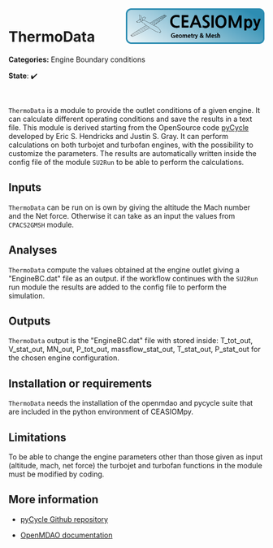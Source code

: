 <img align="right" height="70" src="../../documents/logos/CEASIOMpy_banner_geometry.png">

# ThermoData

**Categories:** Engine Boundary conditions

**State**: :heavy_check_mark:



<br />

`ThermoData` is a module to provide the outlet conditions of a given engine. It can calculate different operating conditions and save the results in a text file. This module is derived starting from the OpenSource code [pyCycle](https://github.com/OpenMDAO/pycycle) developed by Eric S. Hendricks and Justin S. Gray. It can perform calculations on both turbojet and turbofan engines, with the possibility to customize the parameters. The results are automatically written inside the config file of the module `SU2Run` to be able to perform the calculations.

## Inputs
`ThermoData` can be run on is own by giving the altitude the Mach number and the Net force. Otherwise it can take as an input the values from `CPACS2GMSH` module. 

## Analyses
`ThermoData` compute the values obtained at the engine outlet giving a "EngineBC.dat" file as an output. if the workflow continues with the `SU2Run` run module the results are added to the config file to perform the simulation. 

## Outputs
`ThermoData` output is the "EngineBC.dat" file with stored inside: T_tot_out, V_stat_out, MN_out, P_tot_out, massflow_stat_out, T_stat_out, P_stat_out for the chosen engine configuration. 

## Installation or requirements
`ThermoData` needs the installation of the openmdao and pycycle suite that are included in the python environment of CEASIOMpy. 

## Limitations

To be able to change the engine parameters other than those given as input (altitude, mach, net force) the turbojet and turbofan functions in the module must be modified by coding.

## More information

* [pyCycle Github repository](https://github.com/OpenMDAO/pycycle)

* [OpenMDAO documentation ](https://openmdao.org/newdocs/versions/latest/main.html)

